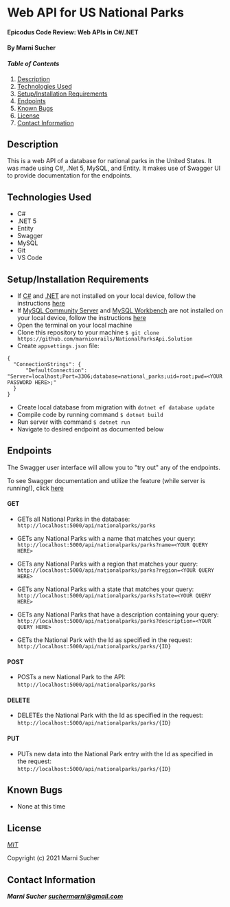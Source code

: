 # Web API for US National Parks

#### Epicodus Code Review: Web APIs in C#/.NET

#### By Marni Sucher

#### _Table of Contents_

1. [Description](#description)
2. [Technologies Used](#technologies)
3. [Setup/Installation Requirements](#setup)
4. [Endpoints](#endpoints)
5. [Known Bugs](#bugs)
6. [License](#license)
7. [Contact Information](#contact)


## Description <a id="description"></a>

This is a web API of a database for national parks in the United States. It was made using C#, .Net 5, MySQL, and Entity. It makes use of Swagger UI to provide documentation for the endpoints. 

## Technologies Used <a id="technologies"></a>

* C#
* .NET 5
* Entity
* Swagger
* MySQL
* Git
* VS Code

## Setup/Installation Requirements <a id="setup"></a>
* If [C#](https://docs.microsoft.com/en-us/dotnet/csharp/) and [.NET](https://docs.microsoft.com/en-us/dotnet/) are not installed on your local device, follow the instructions [here](https://www.learnhowtoprogram.com/c-and-net-part-time-c-and-react-track/getting-started-with-c/installing-c-and-net)
* If [MySQL Community Server](https://dev.mysql.com/downloads/mysql/) and [MySQL Workbench](https://www.mysql.com/products/workbench/) are not installed on your local device, follow the instructions [here](https://www.learnhowtoprogram.com/c-and-net-part-time-c-and-react-track/getting-started-with-c/installing-and-configuring-mysql)
* Open the terminal on your local machine
* Clone this repository to your machine `$ git clone https://github.com/marnionrails/NationalParksApi.Solution`
* Create `appsettings.json` file:
```
{
  "ConnectionStrings": {
      "DefaultConnection": "Server=localhost;Port=3306;database=national_parks;uid=root;pwd=<YOUR PASSWORD HERE>;"
  }
}
```
* Create local database from migration with `dotnet ef database update`
* Compile code by running command `$ dotnet build`
* Run server with command `$ dotnet run` 
* Navigate to desired endpoint as documented below

## Endpoints <a id="endpoints"></a>
The Swagger user interface will allow you to "try out" any of the endpoints.

To see Swagger documentation and utilize the feature (while server is running!), click [here](http://localhost:5000/swagger)

#### GET

* GETs all National Parks in the database: <br>
`http://localhost:5000/api/nationalparks/parks`
  
* GETs any National Parks with a name that matches your query: <br>
`http://localhost:5000/api/nationalparks/parks?name=<YOUR QUERY HERE>`

* GETs any National Parks with a region that matches your query: <br>
`http://localhost:5000/api/nationalparks/parks?region=<YOUR QUERY HERE>`

* GETs any National Parks with a state that matches your query: <br>
`http://localhost:5000/api/nationalparks/parks?state=<YOUR QUERY HERE>`

* GETs any National Parks that have a description containing your query: <br>
`http://localhost:5000/api/nationalparks/parks?description=<YOUR QUERY HERE>`

* GETs the National Park with the Id as specified in the request: <br>
`http://localhost:5000/api/nationalparks/parks/{ID}`

#### POST 
* POSTs a new National Park to the API: <br>
`http://localhost:5000/api/nationalparks/parks`

#### DELETE
* DELETEs the National Park with the Id as specified in the request: <br>
`http://localhost:5000/api/nationalparks/parks/{ID}`

#### PUT
* PUTs new data into the National Park entry with the Id as specified in the request: <br>
`http://localhost:5000/api/nationalparks/parks/{ID}`

## Known Bugs <a id="bugs"></a>
* None at this time

## License <a id="license"></a>
*[MIT](https://choosealicense.com/licenses/mit/)*

Copyright (c) 2021 Marni Sucher

## Contact Information <a id="contact"></a>
**_Marni Sucher <suchermarni@gmail.com>_**
